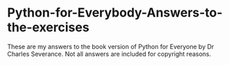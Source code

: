 # Python-for-Everybody-Answers-to-the-exercises
These are my answers to the book version of Python for Everyone by Dr Charles Severance.
Not all answers are included for copyright reasons.
